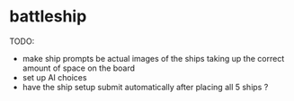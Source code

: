 # battleship

TODO:
- make ship prompts be actual images of the ships taking up the correct amount of space on the board 
- set up AI choices
- have the ship setup submit automatically after placing all 5 ships ?

